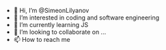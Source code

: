 - 👋 Hi, I’m @SimeonLilyanov
- 👀 I’m interested in coding and software engineering
- 🌱 I’m currently learning JS
- 💞️ I’m looking to collaborate on ...
- 📫 How to reach me 

<!---
SimeonLilyanov88/SimeonLilyanov88 is a ✨ special ✨ repository because its `README.md` (this file) appears on your GitHub profile.
You can click the Preview link to take a look at your changes.
--->
